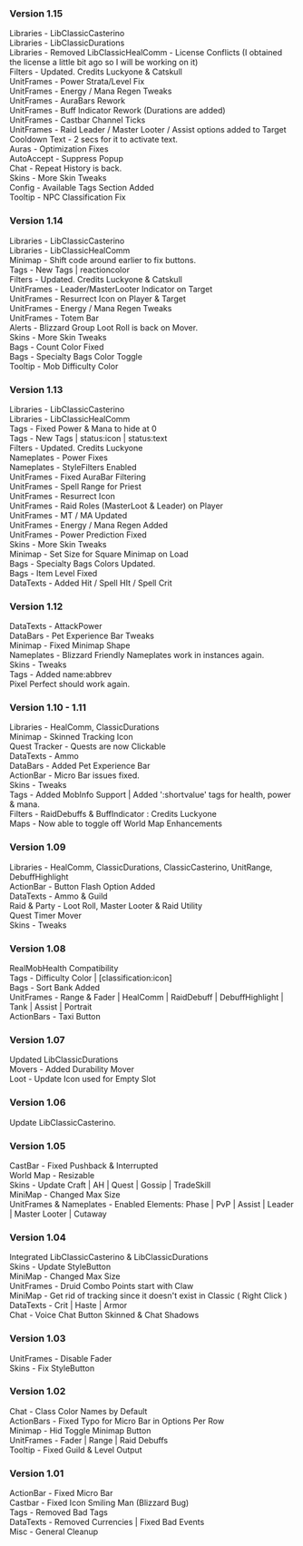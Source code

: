 ### Version 1.15  
Libraries - LibClassicCasterino  
Libraries - LibClassicDurations  
Libraries - Removed LibClassicHealComm - License Conflicts (I obtained the license a little bit ago so I will be working on it)  
Filters - Updated. Credits Luckyone & Catskull  
UnitFrames - Power Strata/Level Fix  
UnitFrames - Energy / Mana Regen Tweaks  
UnitFrames - AuraBars Rework  
UnitFrames - Buff Indicator Rework (Durations are added)  
UnitFrames - Castbar Channel Ticks  
UnitFrames - Raid Leader / Master Looter / Assist options added to Target  
Cooldown Text - 2 secs for it to activate text.  
Auras - Optimization Fixes  
AutoAccept - Suppress Popup  
Chat - Repeat History is back.  
Skins - More Skin Tweaks  
Config - Available Tags Section Added  
Tooltip - NPC Classification Fix  
  
### Version 1.14  
Libraries - LibClassicCasterino  
Libraries - LibClassicHealComm  
Minimap - Shift code around earlier to fix buttons.  
Tags - New Tags | reactioncolor  
Filters - Updated. Credits Luckyone & Catskull  
UnitFrames - Leader/MasterLooter Indicator on Target  
UnitFrames - Resurrect Icon on Player & Target  
UnitFrames - Energy / Mana Regen Tweaks  
UnitFrames - Totem Bar  
Alerts - Blizzard Group Loot Roll is back on Mover.  
Skins - More Skin Tweaks  
Bags - Count Color Fixed  
Bags - Specialty Bags Color Toggle  
Tooltip - Mob Difficulty Color  
  
### Version 1.13  
Libraries - LibClassicCasterino  
Libraries - LibClassicHealComm  
Tags - Fixed Power & Mana to hide at 0  
Tags - New Tags | status:icon | status:text  
Filters - Updated. Credits Luckyone  
Nameplates - Power Fixes  
Nameplates - StyleFilters Enabled  
UnitFrames - Fixed AuraBar Filtering  
UnitFrames - Spell Range for Priest  
UnitFrames - Resurrect Icon  
UnitFrames - Raid Roles (MasterLoot & Leader) on Player  
UnitFrames - MT / MA Updated  
UnitFrames - Energy / Mana Regen Added  
UnitFrames - Power Prediction Fixed  
Skins - More Skin Tweaks  
Minimap - Set Size for Square Minimap on Load  
Bags - Specialty Bags Colors Updated.  
Bags - Item Level Fixed  
DataTexts - Added Hit / Spell HIt / Spell Crit  
  
### Version 1.12  
DataTexts - AttackPower  
DataBars - Pet Experience Bar Tweaks  
Minimap - Fixed Minimap Shape  
Nameplates - Blizzard Friendly Nameplates work in instances again.  
Skins - Tweaks  
Tags - Added name:abbrev  
Pixel Perfect should work again.  
  
### Version 1.10 - 1.11  
Libraries - HealComm, ClassicDurations  
Minimap - Skinned Tracking Icon  
Quest Tracker - Quests are now Clickable  
DataTexts - Ammo  
DataBars - Added Pet Experience Bar  
ActionBar - Micro Bar issues fixed.  
Skins - Tweaks  
Tags - Added MobInfo Support | Added ':shortvalue' tags for health, power & mana.  
Filters - RaidDebuffs & BuffIndicator : Credits Luckyone  
Maps - Now able to toggle off World Map Enhancements  
  
### Version 1.09  
Libraries - HealComm, ClassicDurations, ClassicCasterino, UnitRange, DebuffHighlight  
ActionBar - Button Flash Option Added  
DataTexts - Ammo & Guild  
Raid & Party - Loot Roll, Master Looter & Raid Utility  
Quest Timer Mover  
Skins - Tweaks  
  
### Version 1.08  
RealMobHealth Compatibility  
Tags - Difficulty Color | [classification:icon]  
Bags - Sort Bank Added  
UnitFrames - Range & Fader | HealComm | RaidDebuff | DebuffHighlight | Tank | Assist | Portrait  
ActionBars - Taxi Button  
  
### Version 1.07  
Updated LibClassicDurations  
Movers - Added Durability Mover  
Loot - Update Icon used for Empty Slot  
  
### Version 1.06  
Update LibClassicCasterino.  
  
### Version 1.05  
CastBar - Fixed Pushback & Interrupted  
World Map - Resizable  
Skins - Update Craft | AH | Quest | Gossip | TradeSkill  
MiniMap - Changed Max Size  
UnitFrames & Nameplates - Enabled Elements: Phase | PvP | Assist | Leader | Master Looter | Cutaway  
  
### Version 1.04  
Integrated LibClassicCasterino & LibClassicDurations  
Skins - Update StyleButton  
MiniMap - Changed Max Size  
UnitFrames - Druid Combo Points start with Claw  
MiniMap - Get rid of tracking since it doesn't exist in Classic ( Right Click )  
DataTexts - Crit | Haste | Armor  
Chat - Voice Chat Button Skinned & Chat Shadows  
  
### Version 1.03  
UnitFrames - Disable Fader  
Skins - Fix StyleButton  
  
### Version 1.02  
Chat - Class Color Names by Default  
ActionBars - Fixed Typo for Micro Bar in Options Per Row  
Minimap - Hid Toggle Minimap Button  
UnitFrames - Fader | Range | Raid Debuffs  
Tooltip - Fixed Guild & Level Output  
  
### Version 1.01  
ActionBar - Fixed Micro Bar  
Castbar - Fixed Icon Smiling Man (Blizzard Bug)  
Tags - Removed Bad Tags  
DataTexts - Removed Currencies | Fixed Bad Events  
Misc - General Cleanup  
